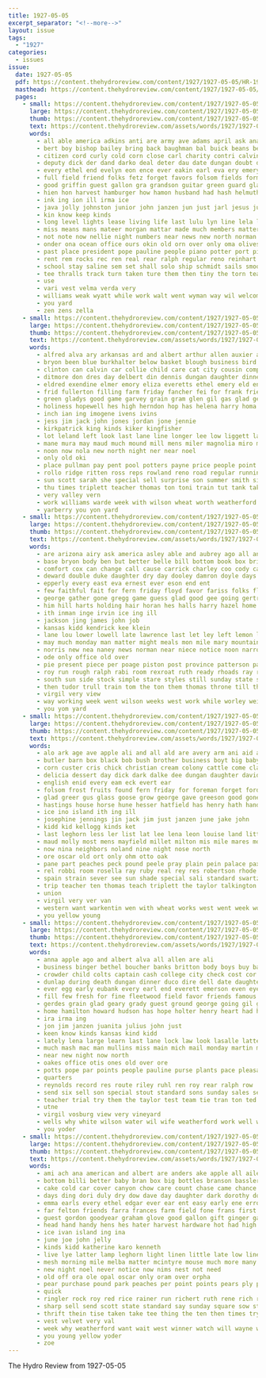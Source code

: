 ```yaml
---
title: 1927-05-05
excerpt_separator: "<!--more-->"
layout: issue
tags:
  - "1927"
categories:
  - issues
issue:
  date: 1927-05-05
  pdf: https://content.thehydroreview.com/content/1927/1927-05-05/HR-1927-05-05.pdf
  masthead: https://content.thehydroreview.com/content/1927/1927-05-05/masthead/HR-1927-05-05.jpg
  pages:
    - small: https://content.thehydroreview.com/content/1927/1927-05-05/small/HR-1927-05-05-01.jpg
      large: https://content.thehydroreview.com/content/1927/1927-05-05/large/HR-1927-05-05-01.jpg
      thumb: https://content.thehydroreview.com/content/1927/1927-05-05/thumbnails/HR-1927-05-05-01.jpg
      text: https://content.thehydroreview.com/assets/words/1927/1927-05-05/HR-1927-05-05-01.txt
      words:
        - all able america adkins anti are army ave adams april ask ana and
        - bert boy bishop bailey bring back baughman bal buick beans beer bill busi bandy ball boys better brothers born binger board bute business but barn breaker barnes belong brought brecht bai brilliant bassler big basket bout brother baptist bright been body bridgeport
        - citizen cord curly cold corn close carl charity contri calvin clyde class cases christian court city county call cake core colony can canyon clar church center came cutter cream character chester col chow charles creek coach cecil come college cleverly curnutt chaperon cleo
        - deputy dick der dand darko deal deter dau date dungan doubt desire down don dere duke death ditmore davis day dene donna dunn days denly depot dinner doing
        - every ethel end evelyn eon ence ever eakin earl eva ery emery eve emerson edu ent ear
        - full field friend folks fetz forget favors folsom fields former from first farris fry fight flowers friday fay far friends fred frost found few for floor farm farewell fleet fine
        - good griffin guest gallon gra grandson guitar green guard gladys gray golden game gave gerald gan glidewell ground gone geary given
        - hien hon harvest hamburger how hamon husband had hash helmuth helm helena hom henson ham hould hand henry him home hole hatfield her heaven hart hamons high house hun hung haggard hicks hall hydro has helen head hume hope hafer hearing heide honor held hinton
        - ink ing ion ill irma ice
        - java jolly johnston junior john janzen jun just jarl jesus july jennie
        - kin know keep kinds
        - long level lights lease living life last lulu lyn line lela losing light lue lahoma left lin let latter like laura lovely large lee len lor later little letter lat league lary laughbaum
        - miss means mans mateer morgan mattar made much members matter men monday mass marcrum mary monroe mis mark maurice man more mode mail morris music mando minor most may mon march morning money mildred must marsh mile mabel mash mention
        - not note now nellie night numbers near news new north norman ness never
        - onder ona ocean office ours okin old orn over only oma olives
        - past place president pope pauline people piano potter port piece pleasant paper pitzer pro pride pink point proud part pastor pretty pos pent present pie perry poage per par potters pain plan
        - rent rem rocks rec ren real rear ralph regular reno reinhart rom rose read roosevelt rais run rosser ruth rank ran rest running ready reason room reading
        - school stay saline sem set shall solo ship schmidt sails smooth sailor speak sion saturday supper sud still said suits strong she senior state such sadie sun sing saw store shown staples son subject schools sang steamer stranger seifert short sister simple sermons start score south ser see sunda soon second sunday
        - tee thralls track turn taken ture them then tiny the torn team trim teacher tom texas toward taylor till trip ten thing thi town trail treat twist taste trial tay than trees
        - use
        - vari vest velma verda very
        - williams weak wyatt while work walt went wyman way wil welcome wine wall worker week why well with walls weeks winners waterloo ways west wheat wills willie wilson was winter walter watch wife word wagon warde will weatherford worthy
        - you yard
        - zen zens zella
    - small: https://content.thehydroreview.com/content/1927/1927-05-05/small/HR-1927-05-05-02.jpg
      large: https://content.thehydroreview.com/content/1927/1927-05-05/large/HR-1927-05-05-02.jpg
      thumb: https://content.thehydroreview.com/content/1927/1927-05-05/thumbnails/HR-1927-05-05-02.jpg
      text: https://content.thehydroreview.com/assets/words/1927/1927-05-05/HR-1927-05-05-02.txt
      words:
        - alfred alva ary arkansas ard and albert arthur allen auxier adkins akin ark age are all alford
        - bryon been blue burkhalter below basket blough business bird birden bell bessie banner bill back brother buckmaster boat ban barber bring but butler bert bridge bros blanchard bishop brooks burgman baby billie
        - clinton can calvin car collie child care cat city cousin company call colon carney calles collins carson colony cody carl cecil cor came calle charles chas
        - ditmore don dres day delbert din dennis dungan daughter dinner denham down diamond dunnington
        - eldred exendine elmer emory eliza everetts ethel emery eld end every
        - frid fullerton filling farm friday fancher fei for frank friends fields frost farms folk fetzer from full
        - green gladys good game garvey grain gram glen gil gas glad george glenn gray garrison guest gabbard grane
        - holiness hopewell hes high herndon hop has helena harry homa har hot hesser house harvey hing hom hazel hamilton her had hern home henry hafer hydro helen
        - inch ian ing imogene ivens ivins
        - jess jim jack john jones jordan jone jennie
        - kirkpatrick king kinds kiker kingfisher
        - lot leland left look last lane line longer lee low liggett large lila late long lasley lem lue lone leola
        - mane mura may maud much mound mill mens miler magnolia miro miller mis monday marsh market mille mcalester miss mon mail maple mary made
        - noon now nola new north night ner near noel
        - only old oki
        - place pullman pay pent pool potters payne price people point past poarch pitzer potter pro per pure pair payment park pleasant pack pee paul power
        - rollo ridge ritten ross reps rowland reno road regular running route ren roy reynolds rate rates rose raymond
        - sun scott sarah she special sell surprise son summer smith silk star sauer swartzendruber sam station sister store sons springs sellers standard stutzman slaugh sunda south shamblin sick sale steward sunday spain save spring saturday school side
        - thu times triplett teacher thomas ton toni train tut tank take tam them tee the tue trip taman table
        - very valley vern
        - work williams warde week with wilson wheat worth weatherford will wieland working weldin was woodard white west wil wife weiland willie well
        - yarberry you yon yard
    - small: https://content.thehydroreview.com/content/1927/1927-05-05/small/HR-1927-05-05-03.jpg
      large: https://content.thehydroreview.com/content/1927/1927-05-05/large/HR-1927-05-05-03.jpg
      thumb: https://content.thehydroreview.com/content/1927/1927-05-05/thumbnails/HR-1927-05-05-03.jpg
      text: https://content.thehydroreview.com/assets/words/1927/1927-05-05/HR-1927-05-05-03.txt
      words:
        - are arizona airy ask america asley able and aubrey ago all ani alma ard alva angie arthur ach ave ally appleman art
        - base bryon body ben but better belle bill bottom book box bring bridgeport bands been brother ball buick bell baby back brought best bartgis barnes
        - comfort cox can change call cause carrick charley coo cody carnegie cary custer carrie couch colony care came cool child city class certain crissman cream coach
        - deward double duke daughter dry day dooley damron doyle days
        - epperly every east eva ernest ever eson end ent
        - few faithful fait for fern friday floyd favor fariss folks flowers first fails freeze fine frank felton from fail free frost ford fend fox
        - george gather gone gregg game guess glad good gee going gertrude guest graham gift grand
        - him hill harts holding hair horan hes halls harry hazel home hope hen hop has held her house howard had hart hydro hatfield humes
        - ith inman inge irvin ice ing ill
        - jackson jing james john job
        - kansas kidd kendrick kee klein
        - lane lou lower lowell late lawrence last let ley left lemon like little longs land lay long len lasley lorene
        - may much monday man matter might meals mon mile mary mountain morn miss mail messer mak morning made more marie moth mil mova mckee mount
        - norris new nea naney news norman near niece notice noon narrow nov night not
        - ode only office old over
        - pie present piece per poage piston post province patterson pai pap paper phoenix pent peoples
        - roy run rough ralph rabi room rexroat ruth ready rhoads ray rey ruby rand rings reason
        - south sun side stock simple stare styles still sunday state swiss style stops suits standard stewart short straw service saturday speedy staples shirts shorts shold smith see suit sick store set sons she streets school said size sweet simpson sister
        - then tudor trull train tom the ton them thomas throne till thurs town thee teach trial track than
        - virgil very view
        - way working week went wilson weeks west work while worley weisel was weatherford why wait willeford williams will with winfield
        - you yom yard
    - small: https://content.thehydroreview.com/content/1927/1927-05-05/small/HR-1927-05-05-04.jpg
      large: https://content.thehydroreview.com/content/1927/1927-05-05/large/HR-1927-05-05-04.jpg
      thumb: https://content.thehydroreview.com/content/1927/1927-05-05/thumbnails/HR-1927-05-05-04.jpg
      text: https://content.thehydroreview.com/assets/words/1927/1927-05-05/HR-1927-05-05-04.txt
      words:
        - alo ark age ave apple ali and all ald are avery arm ani aid arr
        - butler barn box black bob bush brother business boyt big baby buy but bees bernard blood bright better bandy borger been basket brought bradley bee bread braly
        - corn custer cris chick christian cream colony cattle come class coffee came comb close cai call carr cold cedar city can cash cartwright cowboy
        - delicia dessert day dick dark dalke dee dungan daughter david days dandy dinner dude die
        - english enid every eam eck evert ear
        - folsom frost fruits found fern friday for foreman forget ford fry first fell few fadenrecht fresh fama fete from fleeman fears fight
        - glad greer gus glass goose grow george gave greeson good gone german ghering gen gallon gust
        - hastings house horse hune hesser hatfield has henry hath hand heidebrecht her herbert home hydro hume harness hares hands howard horn him huss had hare helen holter hatch
        - ice ino island ith ing ill
        - josephine jennings jin jack jim just janzen june jake john
        - kidd kid kellogg kinds ket
        - last leghorn less ler list lat lee lena leon louise land little
        - maud molly most mens mayfield millet milton mis mile mares mound money morning mers mash mule may miss mar made milk monday melton mir
        - now nina neighbors noland nine night nose north
        - ore oscar old ort only ohm otto oak
        - pane part peaches peck pound peele pray plain pein palace paxton pay pick pat paradise pea packard pure plage pears price pack perle per plan
        - rel robbi room rosella ray ruby real rey res robertson rhode robbins raha road red rust ruth rent
        - spain strain sever see sun shade special sali standard swartzendruber straw season silk state sey stover shoe show smith sia sory son sal sat school sills simmons suits setting sake stockton saturday start south sas seed sick single sare sery sunday sell sales sale sanders store
        - trip teacher ten thomas teach triplett the taylor talkington tes teh tha trace times thi then them
        - union
        - virgil very ver van
        - western want warkentin wen with wheat works west went week work weatherford white was wilson wool wyatt will water wee
        - you yellow young
    - small: https://content.thehydroreview.com/content/1927/1927-05-05/small/HR-1927-05-05-05.jpg
      large: https://content.thehydroreview.com/content/1927/1927-05-05/large/HR-1927-05-05-05.jpg
      thumb: https://content.thehydroreview.com/content/1927/1927-05-05/thumbnails/HR-1927-05-05-05.jpg
      text: https://content.thehydroreview.com/assets/words/1927/1927-05-05/HR-1927-05-05-05.txt
      words:
        - anna apple ago and albert alva all allen are ali
        - business binger bethel boucher banks britton body boys buy ball book bradley bridge bassler bonnie bodi baby barr been buyers best back bielby both beat buick bank bickell bro better baldwin but bertha
        - crowder child colts captain cash college city check cost cor cruzan crosswhite chick colorado courts chas car cross card col companion can christ cry con cream count come choice
        - dunlap during death dungan dinner duco dire dell date daughter day dence degree
        - ever egg early eubank every earl end everett emerson even eye ear
        - fill few fresh for fine fleetwood field favor friends famous fred fields front finely full from first frank friday folks fisher free
        - gerdes grain glad geary grady guest ground george going gil gilmore gregory greeson given general gress georgiana
        - home hamilton howard hudson has hope holter henry heart had held hume honor how henke hin heidebrecht hinton hydro hen her hatfield hodgson hard
        - ira irma ing
        - jon jim janzen juanita julius john just
        - keen know kinds kansas kind kidd
        - lately lena large learn last lane lock law look lasalle latter life line lee let lawton lafever little lim lamp longer lines lease lambert light
        - much mash mac man mullins miss main mich mail monday martin mcalester more mean morgan mamie miller many most made mer moody manis mound money
        - near new night now north
        - oakes office otis ones old over ore
        - potts pope par points people pauline purse plants pace pleasant plant pear proud place part
        - quarters
        - reynolds record res route riley ruhl ren roy rear ralph row
        - send six sell son special stout standard sons sunday sales see sang she such strike saturday sybil still steele school seamen schools seiberling speed scott styles said settle sun schantz station sister save strong sale soon suits stephenson spencer star say smooth service
        - teacher trial try them the taylor test team tie tran ton ted than tene thomas tee thomason
        - utne
        - virgil vosburg view very vineyard
        - wells why white wilson water wil wife weatherford work well world wide with week want way write wilma will weeks while worth walt whit was
        - you yoder
    - small: https://content.thehydroreview.com/content/1927/1927-05-05/small/HR-1927-05-05-06.jpg
      large: https://content.thehydroreview.com/content/1927/1927-05-05/large/HR-1927-05-05-06.jpg
      thumb: https://content.thehydroreview.com/content/1927/1927-05-05/thumbnails/HR-1927-05-05-06.jpg
      text: https://content.thehydroreview.com/assets/words/1927/1927-05-05/HR-1927-05-05-06.txt
      words:
        - ami ach ana american and albert are anders ake apple all aileen
        - bottom billi better baby bran box big bottles branson bassler broom brood bee barnard been bell butter base but bow bring buy bros birth bars blades bank brands black best balloon brass brand bine bottle bay block
        - cake cold car cover canyon chow care count chase came chance che class cord city call county cream certo clay con corn cope caddo case cook change come chittenden crisp coffee cotton cai cecil can
        - days ding dori duly dry dow dave day daughter dark dorothy dolling dollar dancer during
        - emma earls every ethel edgar ever ear ent easy early ene error
        - far felton friends farra frances farm field fone frans first fine fruit full favorite file famous fed for frost flowers fresh from free
        - guest gordon goodyear graham glove good gallon gift ginger games grater gan
        - head hand handy hens hes hater harvest hardware hot had high har ham hafer hould hoppers held hydro home harvey happy hatfield handle her has half
        - ice ivan island ing ina
        - june joe john jelly
        - kinds kidd katherine karo kenneth
        - live lye latter lamp leghorn light linen little late low line lunch les long last league loretta levers large lauri lae list like laur
        - mesh morning mile melba matter mcintyre mouse much more many may mary monday made maize mule market mcbride mill milk masher miss miller model members
        - new night noel never notice now nims nest not need
        - old off ora ole opal oscar only oram over orpha
        - pear purchase pound park peaches per point points pears ply price pump present prew pic pint peck pauline puri pou pack prince
        - quick
        - ringler rock roy red rice rainer run richert ruth rene rich ralph ridenour real ready ruby route
        - sharp sell send scott state standard say sunday square sow style saturday school sea steel sweet shackle sherwood selling snyder straw soap stockton styles size start stock sale summer steward small service spain snyders see son spring said store
        - thrift thein tise taken take tee thing the ten then times try top them tate track town than tape
        - vest velvet very val
        - week why weatherford want wait west winner watch will wayne with white wart went warp winners witt while williams won well wire was win
        - you young yellow yoder
        - zoe
---
```


The Hydro Review from 1927-05-05

<!--more-->

